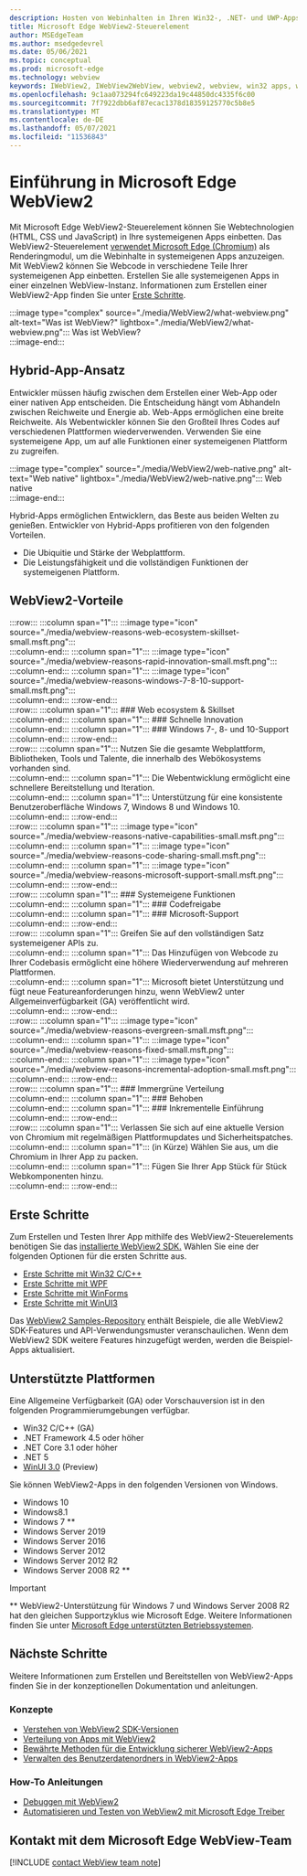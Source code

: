 ```yaml
---
description: Hosten von Webinhalten in Ihren Win32-, .NET- und UWP-Apps mit dem Microsoft Edge WebView2-Steuerelement
title: Microsoft Edge WebView2-Steuerelement
author: MSEdgeTeam
ms.author: msedgedevrel
ms.date: 05/06/2021
ms.topic: conceptual
ms.prod: microsoft-edge
ms.technology: webview
keywords: IWebView2, IWebView2WebView, webview2, webview, win32 apps, win32, edge, ICoreWebView2, CoreWebView2, ICoreWebView2Host, browser control, edge html, Windows Forms, WinForms, WPF, .NET, WinUI, Project Reunion
ms.openlocfilehash: 9c1aa073294fc649223da19c44850dc4335f6c00
ms.sourcegitcommit: 7f7922dbb6af87ecac1378d18359125770c5b8e5
ms.translationtype: MT
ms.contentlocale: de-DE
ms.lasthandoff: 05/07/2021
ms.locfileid: "11536843"
---
```

# <a name="introduction-to-microsoft-edge-webview2"></a>Einführung in Microsoft Edge WebView2  

Mit Microsoft Edge WebView2-Steuerelement können Sie Webtechnologien \(HTML, CSS und JavaScript\) in Ihre systemeigenen Apps einbetten.  Das WebView2-Steuerelement [verwendet Microsoft Edge (Chromium)][MicrosoftedgeinsiderMain] als Renderingmodul, um die Webinhalte in systemeigenen Apps anzuzeigen.  Mit WebView2 können Sie Webcode in verschiedene Teile Ihrer systemeigenen App einbetten.  Erstellen Sie alle systemeigenen Apps in einer einzelnen WebView-Instanz.  Informationen zum Erstellen einer WebView2-App finden Sie unter [Erste Schritte](#get-started).  

:::image type="complex" source="./media/WebView2/what-webview.png" alt-text="Was ist WebView?" lightbox="./media/WebView2/what-webview.png":::
   Was ist WebView?  
:::image-end:::    

## <a name="hybrid-app-approach"></a>Hybrid-App-Ansatz  

Entwickler müssen häufig zwischen dem Erstellen einer Web-App oder einer nativen App entscheiden.  Die Entscheidung hängt vom Abhandeln zwischen Reichweite und Energie ab.  Web-Apps ermöglichen eine breite Reichweite.  Als Webentwickler können Sie den Großteil Ihres Codes auf verschiedenen Plattformen wiederverwenden.  Verwenden Sie eine systemeigene App, um auf alle Funktionen einer systemeigenen Plattform zu zugreifen.  

:::image type="complex" source="./media/WebView2/web-native.png" alt-text="Web native" lightbox="./media/WebView2/web-native.png":::
   Web native  
:::image-end:::    

Hybrid-Apps ermöglichen Entwicklern, das Beste aus beiden Welten zu genießen.  Entwickler von Hybrid-Apps profitieren von den folgenden Vorteilen.  

*   Die Ubiquitie und Stärke der Webplattform.  
*   Die Leistungsfähigkeit und die vollständigen Funktionen der systemeigenen Plattform.  
    
## <a name="webview2-benefits"></a>WebView2-Vorteile   

:::row:::
   :::column span="1":::
      :::image type="icon" source="./media/webview-reasons-web-ecosystem-skillset-small.msft.png":::  
   :::column-end:::
   :::column span="1":::
      :::image type="icon" source="./media/webview-reasons-rapid-innovation-small.msft.png":::  
   :::column-end:::
   :::column span="1":::
      :::image type="icon" source="./media/webview-reasons-windows-7-8-10-support-small.msft.png":::  
   :::column-end:::
:::row-end:::  
:::row:::
   :::column span="1":::
      ### <a name="web-ecosystem--skillset"></a>Web ecosystem & Skillset  
   :::column-end:::
   :::column span="1":::
      ### <a name="rapid-innovation"></a>Schnelle Innovation  
   :::column-end:::
   :::column span="1":::
      ### <a name="windows-7-8-and-10-support"></a>Windows 7-, 8- und 10-Support  
   :::column-end:::
:::row-end:::  
:::row:::
   :::column span="1":::
      Nutzen Sie die gesamte Webplattform, Bibliotheken, Tools und Talente, die innerhalb des Webökosystems vorhanden sind.  
   :::column-end:::
   :::column span="1":::
      Die Webentwicklung ermöglicht eine schnellere Bereitstellung und Iteration.  
   :::column-end:::
   :::column span="1":::
      Unterstützung für eine konsistente Benutzeroberfläche Windows 7, Windows 8 und Windows 10.  
   :::column-end:::
:::row-end:::  
:::row:::
   :::column span="1":::
      :::image type="icon" source="./media/webview-reasons-native-capabilities-small.msft.png":::  
   :::column-end:::
   :::column span="1":::
      :::image type="icon" source="./media/webview-reasons-code-sharing-small.msft.png":::  
   :::column-end:::
   :::column span="1":::
      :::image type="icon" source="./media/webview-reasons-microsoft-support-small.msft.png":::  
   :::column-end:::
:::row-end:::  
:::row:::
   :::column span="1":::
      ### <a name="native-capabilities"></a>Systemeigene Funktionen  
   :::column-end:::
   :::column span="1":::
      ### <a name="code-sharing"></a>Codefreigabe  
   :::column-end:::
   :::column span="1":::
      ### <a name="microsoft-support"></a>Microsoft-Support  
   :::column-end:::
:::row-end:::  
:::row:::
   :::column span="1":::
      Greifen Sie auf den vollständigen Satz systemeigener APIs zu.  
   :::column-end:::
   :::column span="1":::
      Das Hinzufügen von Webcode zu Ihrer Codebasis ermöglicht eine höhere Wiederverwendung auf mehreren Plattformen.  
   :::column-end:::
   :::column span="1":::
      Microsoft bietet Unterstützung und fügt neue Featureanforderungen hinzu, wenn WebView2 unter Allgemeinverfügbarkeit \(GA\) veröffentlicht wird.  
   :::column-end:::
:::row-end:::  
:::row:::
   :::column span="1":::
      :::image type="icon" source="./media/webview-reasons-evergreen-small.msft.png":::  
   :::column-end:::
   :::column span="1":::
      :::image type="icon" source="./media/webview-reasons-fixed-small.msft.png":::  
   :::column-end:::
   :::column span="1":::
      :::image type="icon" source="./media/webview-reasons-incremental-adoption-small.msft.png":::  
   :::column-end:::
:::row-end:::  
:::row:::
   :::column span="1":::
      ### <a name="evergreen-distribution"></a>Immergrüne Verteilung  
   :::column-end:::
   :::column span="1":::
      ### <a name="fixed"></a>Behoben  
   :::column-end:::
   :::column span="1":::
      ### <a name="incremental-adoption"></a>Inkrementelle Einführung  
   :::column-end:::
:::row-end:::  
:::row:::
   :::column span="1":::
      Verlassen Sie sich auf eine aktuelle Version von Chromium mit regelmäßigen Plattformupdates und Sicherheitspatches.  
   :::column-end:::
   :::column span="1":::
      \(in Kürze\) Wählen Sie aus, um die Chromium in Ihrer App zu packen.  
   :::column-end:::
   :::column span="1":::
      Fügen Sie Ihrer App Stück für Stück Webkomponenten hinzu.  
   :::column-end:::
:::row-end:::  

## <a name="get-started"></a>Erste Schritte  

Zum Erstellen und Testen Ihrer App mithilfe des WebView2-Steuerelements benötigen Sie <!--both [Microsoft Edge (Chromium)][MicrosoftedgeinsiderDownload] and  -->das [installierte WebView2 SDK.][NugetPackagesMicrosoftWebWebView2]  Wählen Sie eine der folgenden Optionen für die ersten Schritte aus.  

*   [Erste Schritte mit Win32 C/C++][Webview2GetStartedWin32]  
*   [Erste Schritte mit WPF][Webview2GetStartedWpf]  
*   [Erste Schritte mit WinForms][Webview2GetStartedWinforms]  
*   [Erste Schritte mit WinUI3][Webview2GetStartedWinui]  
    
Das [WebView2 Samples-Repository][GithubMicrosoftedgeWebview2samples] enthält Beispiele, die alle WebView2 SDK-Features und API-Verwendungsmuster veranschaulichen.  Wenn dem WebView2 SDK weitere Features hinzugefügt werden, werden die Beispiel-Apps aktualisiert.  

## <a name="supported-platforms"></a>Unterstützte Plattformen  

Eine Allgemeine Verfügbarkeit \(GA\) oder Vorschauversion ist in den folgenden Programmierumgebungen verfügbar.  

*   Win32 C/C++ \(GA\)  
*   .NET Framework 4.5 oder höher  
*   .NET Core 3.1 oder höher  
*   .NET 5  
*   [WinUI 3.0][UwpToolkitsWinui3] \(Preview\)  
    
Sie können WebView2-Apps in den folgenden Versionen von Windows.  

*   Windows 10  
*   Windows8.1  
*   Windows 7 \*\*  
*   Windows Server 2019  
*   Windows Server 2016  
*   Windows Server 2012  
*   Windows Server 2012 R2  
*   Windows Server 2008 R2 \*\*  
    
> [!IMPORTANT]
> \*\* WebView2-Unterstützung für Windows 7 und Windows Server 2008 R2 hat den gleichen Supportzyklus wie Microsoft Edge.  Weitere Informationen finden Sie unter [Microsoft Edge unterstützten Betriebssystemen][DeployedgeMicrosoftEdgeSupportedOS].  

## <a name="next-steps"></a>Nächste Schritte  

Weitere Informationen zum Erstellen und Bereitstellen von WebView2-Apps finden Sie in der konzeptionellen Dokumentation und anleitungen.  

### <a name="concepts"></a>Konzepte  

*   [Verstehen von WebView2 SDK-Versionen][Webview2ConceptsVersioning]  
*   [Verteilung von Apps mit WebView2][Webview2ConceptsDistribution]  
*   [Bewährte Methoden für die Entwicklung sicherer WebView2-Apps][Webview2ConceptsSecurity]  
*   [Verwalten des Benutzerdatenordners in WebView2-Apps][Webview2ConceptsUserDataFolder]  
 
### <a name="how-to-guides"></a>How-To Anleitungen  

*   [Debuggen mit WebView2][Webview2HowToDebug]  
*   [Automatisieren und Testen von WebView2 mit Microsoft Edge Treiber][Webview2HowToWebdriver]  

## <a name="getting-in-touch-with-the-microsoft-edge-webview-team"></a>Kontakt mit dem Microsoft Edge WebView-Team  

[!INCLUDE [contact WebView team note](./includes/contact-webview-team-note.md)]  

<!-- links -->  

[Webview2ConceptsDistribution]: ./concepts/distribution.md "Verteilung von Apps mithilfe von WebView2-| Microsoft Docs"  
[Webview2ConceptsSecurity]: ./concepts/security.md "Bewährte Methoden für die Entwicklung sicherer WebView2-Apps | Microsoft Docs"  
[Webview2ConceptsUserDataFolder]: ./concepts/user-data-folder.md "Verwalten der Benutzerdatenordner-| Microsoft Docs"  
[Webview2ConceptsVersioning]: ./concepts/versioning.md "Verstehen der WebView2 SDK-| Microsoft Docs"  
[Webview2GetStartedWin32]: ./get-started/win32.md "Erste Schritte mit WebView2 | Microsoft Docs"  
[Webview2GetStartedWinforms]: ./get-started/winforms.md "Erste Schritte mit WebView2 in Windows Forms apps (Preview) | Microsoft Docs"  
[Webview2GetStartedWinui]: ./get-started/winui.md "Erste Schritte mit WebView2 in WinUI3 (Vorschau) | Microsoft Docs"  
[Webview2GetStartedWpf]: ./get-started/wpf.md "Erste Schritte mit WebView2 in WPF (Preview) | Microsoft Docs"  
[Webview2HowToDebug]: ./how-to/debug.md "Debuggen mit WebView2-| Microsoft Docs"  
[Webview2HowToWebdriver]: ./how-to/webdriver.md "Automatisieren und Testen von WebView2 mit Microsoft Edge Driver | Microsoft Docs"  
[Webview2ReleaseNotes]: ./release-notes.md "Versionshinweise für WebView2 SDK | Microsoft Docs"  

[UwpToolkitsWinui3]: /uwp/toolkits/winui3/index "Windows Ui Library 3 Preview 2 (July 2020) | Microsoft Docs"  

[DeployedgeMicrosoftEdgeSupportedOS]: /deployedge/microsoft-edge-supported-operating-systems "Microsoft Edge unterstützten Betriebssysteme | Microsoft Docs"  

[GithubMicrosoftedgeWebview2samples]: https://github.com/MicrosoftEdge/WebView2Samples "WebView2-Beispiele – MicrosoftEdge/WebView2Samples | GitHub"  
[GithubMicrosoftedgeWebviewfeddback]: https://github.com/MicrosoftEdge/WebViewFeedback "WebView Feedback – MicrosoftEdge/WebViewFeedback | GitHub"  

[MicrosoftedgeinsiderMain]: https://www.microsoftedgeinsider.com "Microsoft Edge Insider"  
[MicrosoftedgeinsiderDownload]: https://www.microsoftedgeinsider.com/download "Download Microsoft Edge Insider"  

[NugetPackagesMicrosoftWebWebView2]: https://www.nuget.org/packages/Microsoft.Web.WebView2 "Microsoft.Web.WebView2 | NuGet Gallery"  
